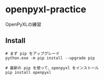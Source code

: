 # openpyxl-practice

OpenPyXLの練習  

## Install

```shell
# まず pip をアップグレード
python.exe -m pip install --upgrade pip

# 最新の pip を使って、openpyxl をインストール
pip install openpyxl
```
